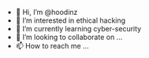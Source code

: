 - 👋 Hi, I’m @hoodinz
- 👀 I’m interested in ethical hacking
- 🌱 I’m currently learning cyber-security
- 💞️ I’m looking to collaborate on ...
- 📫 How to reach me ...

<!---
hoodinz/hoodinz is a ✨ special ✨ repository because its `README.md` (this file) appears on your GitHub profile.
You can click the Preview link to take a look at your changes.
--->

